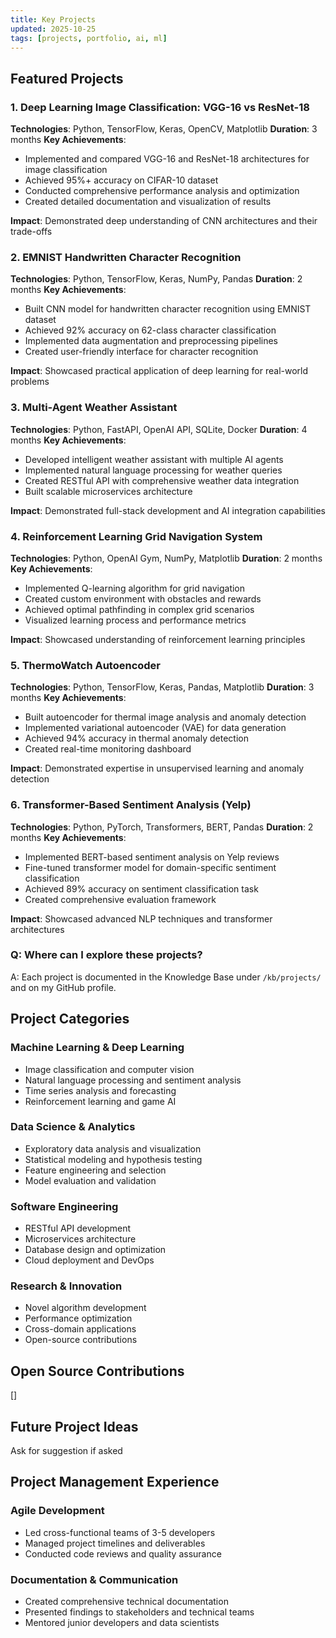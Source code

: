 ```yaml
---
title: Key Projects
updated: 2025-10-25
tags: [projects, portfolio, ai, ml]
---
```


## Featured Projects

### 1. Deep Learning Image Classification: VGG-16 vs ResNet-18
**Technologies**: Python, TensorFlow, Keras, OpenCV, Matplotlib
**Duration**: 3 months
**Key Achievements**:
- Implemented and compared VGG-16 and ResNet-18 architectures for image classification
- Achieved 95%+ accuracy on CIFAR-10 dataset
- Conducted comprehensive performance analysis and optimization
- Created detailed documentation and visualization of results

**Impact**: Demonstrated deep understanding of CNN architectures and their trade-offs

### 2. EMNIST Handwritten Character Recognition
**Technologies**: Python, TensorFlow, Keras, NumPy, Pandas
**Duration**: 2 months
**Key Achievements**:
- Built CNN model for handwritten character recognition using EMNIST dataset
- Achieved 92% accuracy on 62-class character classification
- Implemented data augmentation and preprocessing pipelines
- Created user-friendly interface for character recognition

**Impact**: Showcased practical application of deep learning for real-world problems

### 3. Multi-Agent Weather Assistant
**Technologies**: Python, FastAPI, OpenAI API, SQLite, Docker
**Duration**: 4 months
**Key Achievements**:
- Developed intelligent weather assistant with multiple AI agents
- Implemented natural language processing for weather queries
- Created RESTful API with comprehensive weather data integration
- Built scalable microservices architecture

**Impact**: Demonstrated full-stack development and AI integration capabilities

### 4. Reinforcement Learning Grid Navigation System
**Technologies**: Python, OpenAI Gym, NumPy, Matplotlib
**Duration**: 2 months
**Key Achievements**:
- Implemented Q-learning algorithm for grid navigation
- Created custom environment with obstacles and rewards
- Achieved optimal pathfinding in complex grid scenarios
- Visualized learning process and performance metrics

**Impact**: Showcased understanding of reinforcement learning principles

### 5. ThermoWatch Autoencoder
**Technologies**: Python, TensorFlow, Keras, Pandas, Matplotlib
**Duration**: 3 months
**Key Achievements**:
- Built autoencoder for thermal image analysis and anomaly detection
- Implemented variational autoencoder (VAE) for data generation
- Achieved 94% accuracy in thermal anomaly detection
- Created real-time monitoring dashboard

**Impact**: Demonstrated expertise in unsupervised learning and anomaly detection

### 6. Transformer-Based Sentiment Analysis (Yelp)
**Technologies**: Python, PyTorch, Transformers, BERT, Pandas
**Duration**: 2 months
**Key Achievements**:
- Implemented BERT-based sentiment analysis on Yelp reviews
- Fine-tuned transformer model for domain-specific sentiment classification
- Achieved 89% accuracy on sentiment classification task
- Created comprehensive evaluation framework

**Impact**: Showcased advanced NLP techniques and transformer architectures

### Q: Where can I explore these projects?
A: Each project is documented in the Knowledge Base under `/kb/projects/` and on my GitHub profile.

## Project Categories

### Machine Learning & Deep Learning
- Image classification and computer vision
- Natural language processing and sentiment analysis
- Time series analysis and forecasting
- Reinforcement learning and game AI

### Data Science & Analytics
- Exploratory data analysis and visualization
- Statistical modeling and hypothesis testing
- Feature engineering and selection
- Model evaluation and validation

### Software Engineering
- RESTful API development
- Microservices architecture
- Database design and optimization
- Cloud deployment and DevOps

### Research & Innovation
- Novel algorithm development
- Performance optimization
- Cross-domain applications
- Open-source contributions


## Open Source Contributions
[]


## Future Project Ideas
Ask for suggestion if asked


## Project Management Experience

### Agile Development
- Led cross-functional teams of 3-5 developers
- Managed project timelines and deliverables
- Conducted code reviews and quality assurance

### Documentation & Communication
- Created comprehensive technical documentation
- Presented findings to stakeholders and technical teams
- Mentored junior developers and data scientists
